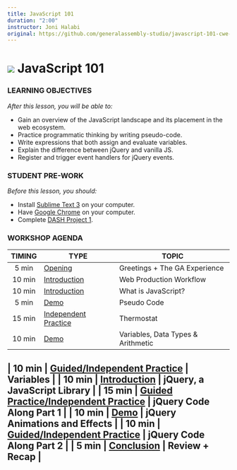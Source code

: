 ```yaml
---
title: JavaScript 101
duration: "2:00"
instructor: Joni Halabi
original: https://github.com/generalassembly-studio/javascript-101-cwe-materials
---
```


# ![](https://ga-dash.s3.amazonaws.com/production/assets/logo-9f88ae6c9c3871690e33280fcf557f33.png) JavaScript 101

### LEARNING OBJECTIVES
*After this lesson, you will be able to:*

- Gain an overview of the JavaScript landscape and its placement in the web ecosystem.
- Practice programmatic thinking by writing pseudo-code.
- Write expressions that both assign and evaluate variables.
- Explain the difference between jQuery and vanilla JS.
- Register and trigger event handlers for jQuery events.  

### STUDENT PRE-WORK
*Before this lesson, you should:*

- Install [Sublime Text 3](https://www.sublimetext.com/3) on your computer.
- Have [Google Chrome](https://www.google.com/chrome/browser/desktop/) on your computer.
- Complete [DASH Project 1](https://dash.generalassemb.ly/projects/annas-website-1).

### WORKSHOP AGENDA

| TIMING  | TYPE  | TOPIC  |
|:-:|---|---|
| 5 min  | [Opening](#opening)  | Greetings + The GA Experience  |
| 10 min  | [Introduction](#intro1)   | Web Production Workflow |
| 10 min  | [Introduction](#intro2)    | What is JavaScript?  |
| 5 min   | [Demo](#demo1)  | Pseudo Code|
| 15 min  | [Independent Practice](#ind-practice2)   | Thermostat |
| 10 min  | [Demo](#demo2)  | Variables, Data Types & Arithmetic |

| 10 min  | [Guided/Independent Practice](#guided-practice2)  | Variables |
| 10 min  | [Introduction](#intro3)  | jQuery, a JavaScript Library  |
| 15 min  | [Guided Practice/Independent Practice](#guided-practice3) | jQuery Code Along Part 1 |
| 10 min  | [Demo](#demo5) | jQuery Animations and Effects |
| 10 min  | [Guided/Independent Practice](#guided-practice3) | jQuery Code Along Part 2 |
| 5 min  | [Conclusion](#conclusion) | Review + Recap |
---
